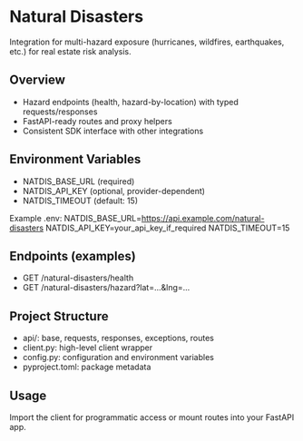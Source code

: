 
# Natural Disasters

Integration for multi-hazard exposure (hurricanes, wildfires, earthquakes, etc.) for real estate risk analysis.

## Overview
- Hazard endpoints (health, hazard-by-location) with typed requests/responses
- FastAPI-ready routes and proxy helpers
- Consistent SDK interface with other integrations

## Environment Variables
- NATDIS_BASE_URL (required)
- NATDIS_API_KEY (optional, provider-dependent)
- NATDIS_TIMEOUT (default: 15)

Example .env:
NATDIS_BASE_URL=https://api.example.com/natural-disasters
NATDIS_API_KEY=your_api_key_if_required
NATDIS_TIMEOUT=15

## Endpoints (examples)
- GET /natural-disasters/health
- GET /natural-disasters/hazard?lat=...&lng=...

## Project Structure
- api/: base, requests, responses, exceptions, routes
- client.py: high-level client wrapper
- config.py: configuration and environment variables
- pyproject.toml: package metadata

## Usage
Import the client for programmatic access or mount routes into your FastAPI app.
